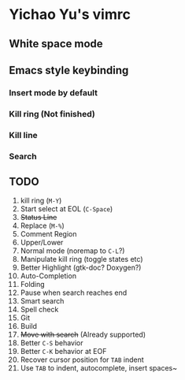 # Yichao Yu's vimrc

## White space mode

## Emacs style keybinding

### Insert mode by default
### Kill ring (Not finished)
### Kill line
### Search

## TODO
1. kill ring (`M-Y`)
2. Start select at EOL (`C-Space`)
3. ~~Status Line~~
4. Replace (`M-%`)
5. Comment Region
6. Upper/Lower
7. Normal mode (noremap to `C-L`?)
8. Manipulate kill ring (toggle states etc)
9. Better Highlight (gtk-doc? Doxygen?)
10. Auto-Completion
11. Folding
12. Pause when search reaches end
13. Smart search
14. Spell check
15. Git
16. Build
17. ~~Move with search~~ (Already supported)
18. Better `C-S` behavior
19. Better `C-K` behavior at EOF
20. Recover cursor position for `TAB` indent
21. Use `TAB` to indent, autocomplete, insert spaces~
